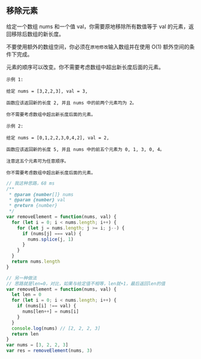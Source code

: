 ## 移除元素

给定一个数组 nums 和一个值 val，你需要原地移除所有数值等于 val 的元素，返回移除后数组的新长度。

不要使用额外的数组空间，你必须在`原地修改`输入数组并在使用 O(1) 额外空间的条件下完成。

元素的顺序可以改变。你不需要考虑数组中超出新长度后面的元素。

```base
示例 1:

给定 nums = [3,2,2,3], val = 3,

函数应该返回新的长度 2, 并且 nums 中的前两个元素均为 2。

你不需要考虑数组中超出新长度后面的元素。
```

```base
示例 2:

给定 nums = [0,1,2,2,3,0,4,2], val = 2,

函数应该返回新的长度 5, 并且 nums 中的前五个元素为 0, 1, 3, 0, 4。

注意这五个元素可为任意顺序。

你不需要考虑数组中超出新长度后面的元素。
```

```javascript
// 我这种思路，68 ms
/**
 * @param {number[]} nums
 * @param {number} val
 * @return {number}
 */
var removeElement = function(nums, val) {
  for (let i = 0; i < nums.length; i++) {
    for (let j = nums.length; j >= i; j--) {
      if (nums[j] === val) {
        nums.splice(j, 1)
      }
    }
  }
  return nums.length
}

// 另一种做法
// 思路就是len=0，对比，如果与给定值不相等，len就+1，最后返回len的值
var removeElement = function(nums, val) {
  let len = 0
  for (let i = 0; i < nums.length; i++) {
    if (nums[i] !== val) {
      nums[len++] = nums[i]
    }
  }
  console.log(nums) // [2, 2, 2, 3]
  return len
}
var nums = [3, 2, 2, 3]
var res = removeElement(nums, 3)
```
